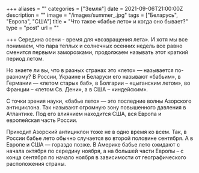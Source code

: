 +++
aliases = ""
categories = ["Земля"]
date = 2021-09-06T21:00:00Z
description = ""
image = "/images/summer_.jpg"
tags = ["Беларусь", "Европа", "США"]
title = "Что такое «бабье лето» и когда оно бывает?"
type = "post"
url = ""

+++
Середина осени - время для «возвращения лета». И хотя мы все понимаем, что пара теплых и солнечных осенних недель все равно сменится первыми заморозками, продолжаем называть этот краткий период летом.  
  
Но знаете ли вы, что в разных странах это «лето» — называется по-разному? В России, Украине и Беларуси его называют «бабьим», в Германии — «летом старых баб», в Болгарии – «цыганским летом», во Франции – «летом Св. Дени», а в США – «индейским».  
  
С точки зрения науки, «бабье лето» — это последние волны Азорского антициклона. Так называют огромную зону повышенного давления в Атлантике. Под его влиянием находится США, вся Европа и европейская часть России.   
  
Приходит Азорский антициклон тоже не в одно время ко всем. Так, в России бабье лето обычно случается во второй половине сентября. А в Европе и США — гораздо позже. В Америке бабье лето ожидают с начала октября по середину ноября, а на большей части Европы – с конца сентября по начало ноября в зависимости от географического расположения страны.